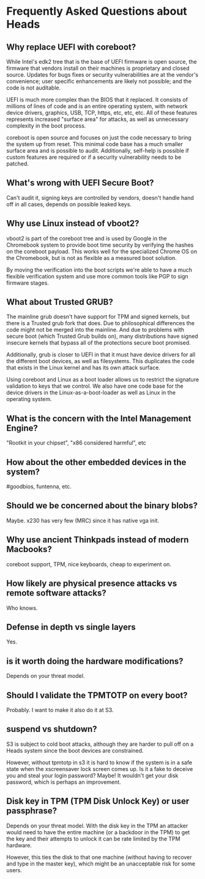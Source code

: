 Frequently Asked Questions about Heads
===

Why replace UEFI with coreboot?
---
While Intel's edk2 tree that is the base of UEFI firmware is open source,
the firmware that vendors install on their machines is proprietary and
closed source.  Updates for bugs fixes or security vulnerabilities
are at the vendor's convenience; user specific enhancements are likely not
possible; and the code is not auditable.

UEFI is much more complex than the BIOS that it replaced.  It consists of
millions of lines of code and is an entire operating system,
with network device drivers, graphics, USB, TCP, https, etc, etc, etc.
All of these features represents increased "surface area" for attacks,
as well as unnecessary complexity in the boot process.

coreboot is open source and focuses on just the code necessary to bring
the system up from reset.  This minimal code base has a much smaller
surface area and is possible to audit.  Additionally, self-help is
possible if custom features are required or if a security vulnerability
needs to be patched.


What's wrong with UEFI Secure Boot?
---
Can't audit it, signing keys are controlled by vendors,
doesn't handle hand off in all cases, depends on possible leaked keys.


Why use Linux instead of vboot2?
---
vboot2 is part of the coreboot tree and is used by Google in the
Chromebook system to provide boot time security by verifying the
hashes on the coreboot payload.  This works well for the specialized
Chrome OS on the Chromebook, but is not as flexible as a measured
boot solution.

By moving the verification into the boot scripts we're able to have
a much flexible verification system and use more common tools like PGP
to sign firmware stages.


What about Trusted GRUB?
---
The mainline grub doesn't have support for TPM and signed kernels, but
there is a Trusted grub fork that does.  Due to philosophical differences
the code might not be merged into the mainline.  And due to problems
with secure boot (which Trusted Grub builds on), many distributions have
signed insecure kernels that bypass all of the protections secure
boot promised.

Additionally, grub is closer to UEFI in that it must have device
drivers for all the different boot devices, as well as filesystems.
This duplicates the code that exists in the Linux kernel and has its
own attack surface.

Using coreboot and Linux as a boot loader allows us to restrict
the signature validation to keys that we control.  We also have one code
base for the device drivers in the Linux-as-a-boot-loader as well
as Linux in the operating system.


What is the concern with the Intel Management Engine?
---
"Rootkit in your chipset", "x86 considered harmful", etc


How about the other embedded devices in the system?
---
#goodbios, funtenna, etc.


Should we be concerned about the binary blobs?
---
Maybe.  x230 has very few (MRC) since it has native vga init.


Why use ancient Thinkpads instead of modern Macbooks?
---
coreboot support, TPM, nice keyboards, cheap to experiment on.

How likely are physical presence attacks vs remote software attacks?
---
Who knows.


Defense in depth vs single layers
---
Yes.

is it worth doing the hardware modifications?
---
Depends on your threat model.


Should I validate the TPMTOTP on every boot?
---
Probably.  I want to make it also do it at S3.


suspend vs shutdown?
---
S3 is subject to cold boot attacks, although they are harder to
pull off on a Heads system since the boot devices are constrained.

However, without tpmtotp in s3 it is hard to know if the system is in
a safe state when the xscreensaver lock screen comes up.  Is it a fake
to deceive you and steal your login password?  Maybe!  It wouldn't get
your disk password, which is perhaps an improvement.


Disk key in TPM (TPM Disk Unlock Key) or user passphrase?
---
Depends on your threat model.  With the disk key in the TPM an attacker
would need to have the entire machine (or a backdoor in the TPM)
to get the key and their attempts to unlock it can be rate limited
by the TPM hardware.

However, this ties the disk to that one machine (without having to
recover and type in the master key), which might be an unacceptable risk
for some users.
